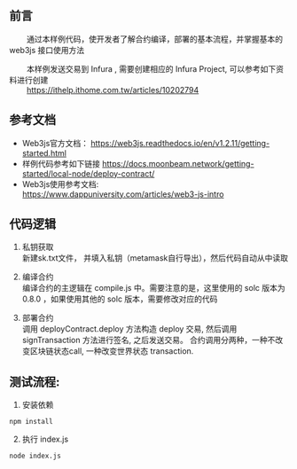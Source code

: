 ## 前言
&nbsp;&nbsp;&nbsp;&nbsp;&nbsp;&nbsp;&nbsp;&nbsp;通过本样例代码，使开发者了解合约编译，部署的基本流程，并掌握基本的 web3js 接口使用方法

&nbsp;&nbsp;&nbsp;&nbsp;&nbsp;&nbsp;&nbsp;&nbsp;本样例发送交易到 Infura , 需要创建相应的 Infura Project, 可以参考如下资料进行创建    
&nbsp;&nbsp;&nbsp;&nbsp;&nbsp;&nbsp;&nbsp;&nbsp;https://ithelp.ithome.com.tw/articles/10202794

## 参考文档
- Web3js官方文档：
  https://web3js.readthedocs.io/en/v1.2.11/getting-started.html  
- 样例代码参考如下链接 
  https://docs.moonbeam.network/getting-started/local-node/deploy-contract/  
- Web3js使用参考文档:  
  https://www.dappuniversity.com/articles/web3-js-intro


## 代码逻辑
1)  私钥获取  
新建sk.txt文件， 并填入私钥（metamask自行导出），然后代码自动从中读取

2)  编译合约  
编译合约的主逻辑在 compile.js 中。需要注意的是，这里使用的 solc 版本为 0.8.0 ，如果使用其他的 solc 版本，需要修改对应的代码

3) 部署合约  
调用 deployContract.deploy 方法构造 deploy 交易, 然后调用 signTransaction 方法进行签名, 之后发送交易。 
合约调用分两种，一种不改变区块链状态call, 一种改变世界状态 transaction. 


## 测试流程:
1)  安装依赖
```
npm install
```

2) 执行 index.js
```
node index.js
```